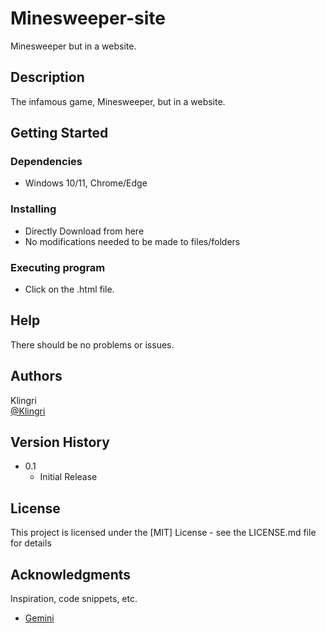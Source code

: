 # Minesweeper-site

Minesweeper but in a website.

## Description

The infamous game, Minesweeper, but in a website.

## Getting Started

### Dependencies

* Windows 10/11, Chrome/Edge

### Installing

* Directly Download from here
* No modifications needed to be made to files/folders

### Executing program

* Click on the .html file.

## Help

 There should be no problems or issues.

## Authors

Klingri  
[@Klingri](https://github.com/Klingri)

## Version History

* 0.1
    * Initial Release

## License

This project is licensed under the [MIT] License - see the LICENSE.md file for details

## Acknowledgments

Inspiration, code snippets, etc.
* [Gemini](https://gemini.google.com/app)
